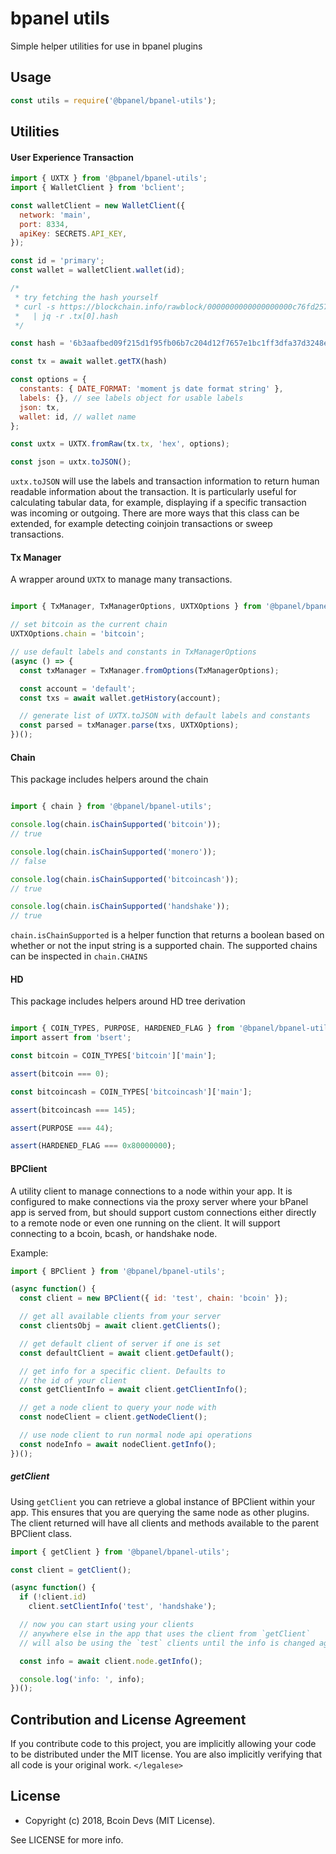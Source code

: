 # bpanel utils

Simple helper utilities for use in bpanel plugins

## Usage

``` js
const utils = require('@bpanel/bpanel-utils');
```

## Utilities

#### User Experience Transaction

```js
import { UXTX } from '@bpanel/bpanel-utils';
import { WalletClient } from 'bclient';

const walletClient = new WalletClient({
  network: 'main',
  port: 8334,
  apiKey: SECRETS.API_KEY,
});

const id = 'primary';
const wallet = walletClient.wallet(id);

/*
 * try fetching the hash yourself
 * curl -s https://blockchain.info/rawblock/0000000000000000000c76fd257881891a21a018c4abd13c33c9f06a822914c9 \
 *   | jq -r .tx[0].hash
 */

const hash = '6b3aafbed09f215d1f95fb06b7c204d12f7657e1bc1ff3dfa37d3248e05a430c';

const tx = await wallet.getTX(hash)

const options = {
  constants: { DATE_FORMAT: 'moment js date format string' },
  labels: {}, // see labels object for usable labels
  json: tx,
  wallet: id, // wallet name
};

const uxtx = UXTX.fromRaw(tx.tx, 'hex', options);

const json = uxtx.toJSON();

```

`uxtx.toJSON` will use the labels and transaction information to
return human readable information about the transaction.
It is particularly useful for calculating tabular data, for example,
displaying if a specific transaction was incoming or outgoing.
There are more ways that this class can be extended, for example detecting
coinjoin transactions or sweep transactions.

#### Tx Manager

A wrapper around `UXTX` to manage many transactions.

```js

import { TxManager, TxManagerOptions, UXTXOptions } from '@bpanel/bpanel-utils';

// set bitcoin as the current chain
UXTXOptions.chain = 'bitcoin';

// use default labels and constants in TxManagerOptions
(async () => {
  const txManager = TxManager.fromOptions(TxManagerOptions);

  const account = 'default';
  const txs = await wallet.getHistory(account);

  // generate list of UXTX.toJSON with default labels and constants
  const parsed = txManager.parse(txs, UXTXOptions);
})();
```

#### Chain

This package includes helpers around the chain

```js

import { chain } from '@bpanel/bpanel-utils';

console.log(chain.isChainSupported('bitcoin'));
// true

console.log(chain.isChainSupported('monero'));
// false

console.log(chain.isChainSupported('bitcoincash'));
// true

console.log(chain.isChainSupported('handshake'));
// true
```

`chain.isChainSupported` is a helper function that
returns a boolean based on whether or not the input
string is a supported chain. The supported chains
can be inspected in `chain.CHAINS`


#### HD

This package includes helpers around HD tree derivation

```js

import { COIN_TYPES, PURPOSE, HARDENED_FLAG } from '@bpanel/bpanel-utils';
import assert from 'bsert';

const bitcoin = COIN_TYPES['bitcoin']['main'];

assert(bitcoin === 0);

const bitcoincash = COIN_TYPES['bitcoincash']['main'];

assert(bitcoincash === 145);

assert(PURPOSE === 44);

assert(HARDENED_FLAG === 0x80000000);

```

#### BPClient
A utility client to manage connections to a node within your app.
It is configured to make connections via the proxy server where your bPanel app
is served from, but should support custom connections either directly to a remote
node or even one running on the client. It will support connecting to a bcoin, bcash,
or handshake node.

Example:
```js
import { BPClient } from '@bpanel/bpanel-utils';

(async function() {
  const client = new BPClient({ id: 'test', chain: 'bcoin' });

  // get all available clients from your server
  const clientsObj = await client.getClients();

  // get default client of server if one is set
  const defaultClient = await client.getDefault();

  // get info for a specific client. Defaults to
  // the id of your client
  const getClientInfo = await client.getClientInfo();

  // get a node client to query your node with
  const nodeClient = client.getNodeClient();

  // use node client to run normal node api operations
  const nodeInfo = await nodeClient.getInfo();
})();
```

##### getClient
Using `getClient` you can retrieve a global instance of BPClient within your app.
This ensures that you are querying the same node as other plugins. The client returned
will have all clients and methods available to the parent BPClient class.


```js
import { getClient } from '@bpanel/bpanel-utils';

const client = getClient();

(async function() {
  if (!client.id)
    client.setClientInfo('test', 'handshake');

  // now you can start using your clients
  // anywhere else in the app that uses the client from `getClient`
  // will also be using the `test` clients until the info is changed again

  const info = await client.node.getInfo();

  console.log('info: ', info);
})();
```

## Contribution and License Agreement

If you contribute code to this project, you are implicitly allowing your code
to be distributed under the MIT license. You are also implicitly verifying that
all code is your original work. `</legalese>`

## License

- Copyright (c) 2018, Bcoin Devs (MIT License).

See LICENSE for more info.
